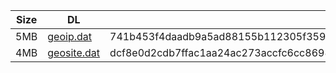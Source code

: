 |    Size   |     DL  | sha512sum |
|  ---  |  ---  |  ---  |
| 5MB | [geoip.dat](https://cdn.jsdelivr.net/gh/googleians/Rules@main/geoip.dat) | 741b453f4daadb9a5ad88155b112305f3592d02a588a58bb2efef26f5f995e35f09c59e24b74cf49ca1b049f160953103583b3bfdcc240efdc2b024d8ee59c81 |
| 4MB | [geosite.dat](https://cdn.jsdelivr.net/gh/googleians/Rules@main/geosite.dat) | dcf8e0d2cdb7ffac1aa24ac273accfc6cc8698393e5192d94ca5ac96dc9110ec99f06907e576676300a828124889ad8be094ee7e9808320f4426b140d735a4d5 |
